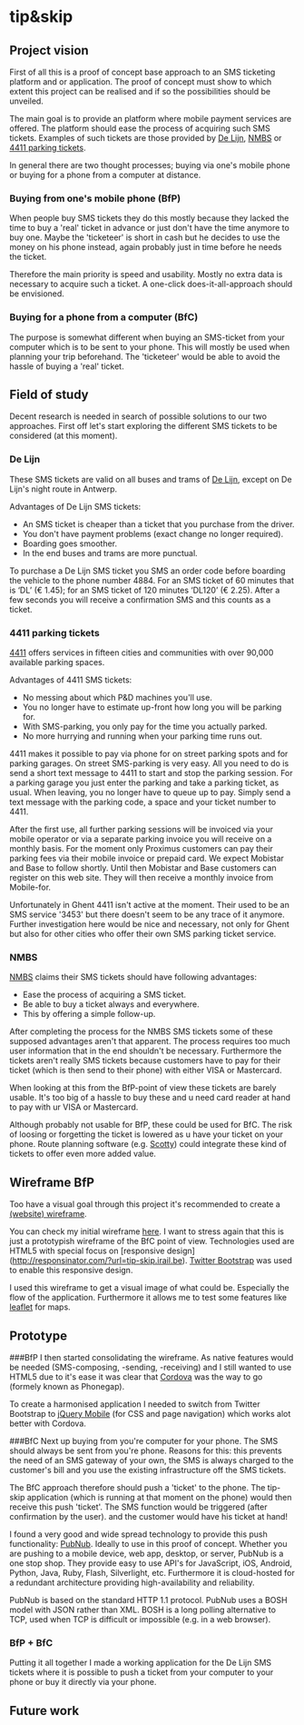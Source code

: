 tip&skip
=========
Project vision
--------------
First of all this is a proof of concept base approach to an SMS ticketing platform and or application.
The proof of concept must show to which extent this project can be realised and if so the possibilities
should be unveiled.

The main goal is to provide an platform where mobile payment services are offered. The platform should 
ease the process of acquiring such SMS tickets. Examples of such tickets are those provided by 
[De Lijn](http://www.delijn.be/en/verkooppunten/sms_ticketing_copy.htm), 
[NMBS](http://www.b-rail.be/nat/N/practical/pointsofsale/mobile/index.php) or 
[4411 parking tickets](http://www.4411.be/en/).

In general there are two thought processes; buying via one's mobile phone or buying for a phone from a 
computer at distance.

### Buying from one's mobile phone (BfP)
When people buy SMS tickets they do this mostly because they lacked the time to buy a 'real' ticket in advance
or just don't have the time anymore to buy one. Maybe the 'ticketeer' is short in cash but he decides to use the 
money on his phone instead, again probably just in time before he needs the ticket.

Therefore the main priority is speed and usability. Mostly no extra data is necessary to acquire such a ticket.
A one-click does-it-all-approach should be envisioned.

### Buying for a phone from a computer (BfC)
The purpose is somewhat different when buying an SMS-ticket from your computer which is to be sent to your phone.
This will mostly be used when planning your trip beforehand. The 'ticketeer' would be able to avoid the hassle of 
buying a 'real' ticket.

Field of study
--------------
Decent research is needed in search of possible solutions to our two approaches. First off let's start exploring the
different SMS tickets to be considered (at this moment).

### De Lijn
These SMS tickets are valid on all buses and trams of [De Lijn](http://www.delijn.be/en/verkooppunten/sms_ticketing_copy.htm), 
except on De Lijn's night route in Antwerp.

Advantages of De Lijn SMS tickets:
* An SMS ticket is cheaper than a ticket that you purchase from the driver.
* You don't have payment problems (exact change no longer required).
* Boarding goes smoother.
* In the end buses and trams are more punctual.

To purchase a De Lijn SMS ticket you SMS an order code before boarding the vehicle to the phone number 4884. 
For an SMS ticket of 60 minutes that is ‘DL’ (€ 1.45); for an SMS ticket of 120 minutes ‘DL120’ (€ 2.25). After a 
few seconds you will receive a confirmation SMS and this counts as a ticket.

### 4411 parking tickets
[4411](http://www.4411.be/en/) offers services in fifteen cities and communities with over 90,000 available parking spaces.

Advantages of 4411 SMS tickets:
* No messing about which P&D machines you'll use.
* You no longer have to estimate up-front how long you will be parking for.
* With SMS-parking, you only pay for the time you actually parked.
* No more hurrying and running when your parking time runs out.

4411 makes it possible to pay via phone for on street parking spots and for parking garages. On street SMS-parking is very easy. 
All you need to do is send a short text message to 4411 to start and stop the parking session. For a parking garage 
you just enter the parking and take a parking ticket, as usual. When leaving, you no longer have to queue up to pay. 
Simply send a text message with the parking code, a space and your ticket number to 4411.

After the first use, all further parking sessions will be invoiced via your mobile operator or via a separate parking 
invoice you will receive on a monthly basis. For the moment only Proximus customers can pay their parking fees via their mobile 
invoice or prepaid card. We expect Mobistar and Base to follow shortly. Until then Mobistar and Base customers can 
register on this web site. They will then receive a monthly invoice from Mobile-for.

Unfortunately in Ghent 4411 isn't active at the moment. Their used to be an SMS service '3453' but there doesn't seem to be any
trace of it anymore. Further investigation here would be nice and necessary, not only for Ghent but also for other cities who
offer their own SMS parking ticket service.

### NMBS
[NMBS](http://www.b-rail.be/nat/N/practical/pointsofsale/mobile/index.php) claims their SMS tickets should have following 
advantages:
* Ease the process of acquiring a SMS ticket.
* Be able to buy a ticket always and everywhere.
* This by offering a simple follow-up.

After completing the process for the NMBS SMS tickets some of these supposed advantages aren't that apparent. The 
process requires too much user information that in the end shouldn't be necessary. Furthermore the tickets aren't 
really SMS tickets because customers have to pay for their ticket (which is then send to their phone) with either 
VISA or Mastercard.

When looking at this from the BfP-point of view these tickets are barely usable. It's too big of a hassle to buy 
these and u need card reader at hand to pay with ur VISA or Mastercard.

Although probably not usable for BfP, these could be used for BfC. The risk of loosing or forgetting the ticket is 
lowered as u have your ticket on your phone. Route planning software (e.g. [Scotty](http://www.scotty.be)) could 
integrate these kind of tickets to offer even more added value.

Wireframe BfP
-------------
Too have a visual goal through this project it's recommended to create a 
[(website) wireframe](http://en.wikipedia.org/wiki/Website_wireframe).

You can check my initial wireframe [here](http://tipskip.irail.be). I want to stress again that this is just a
prototypish wireframe of the BfC point of view. Technologies used are HTML5 with special focus on [responsive design]
(http://responsinator.com/?url=tip-skip.irail.be). [Twitter Bootstrap](http://twitter.github.com/bootstrap/) was used 
to enable this responsive design.

I used this wireframe to get a visual image of what could be. Especially the flow of the application. Furthermore
it allows me to test some features like [leaflet](http://leaflet.cloudmade.com/) for maps.

Prototype
---------
###BfP
I then started consolidating the wireframe. As native features would be needed (SMS-composing, -sending, -receiving)
and I still wanted to use HTML5 due to it's ease it was clear that [Cordova](http://phonegap.com/2012/03/19/phonegap-cordova-and-what%E2%80%99s-in-a-name/)
was the way to go (formely known as Phonegap).

To create a harmonised application I needed to switch from Twitter Bootstrap to [jQuery Mobile](http://jquerymobile.com/) 
(for CSS and page navigation) which works alot better with Cordova.

###BfC
Next up buying from you're computer for your phone. The SMS should always be sent from you're phone. Reasons for this:
this prevents the need of an SMS gateway of your own, the SMS is always charged to the customer's bill and you use the
existing infrastructure off the SMS tickets.

The BfC approach therefore should push a 'ticket' to the phone. The tip-skip application (which is running at that moment
on the phone) would then receive this push 'ticket'. The SMS function would be triggered (after confirmation by the user).
and the customer would have his ticket at hand!

I found a very good and wide spread technology to provide this push functionality: [PubNub](www.pubnub.com). Ideally
to use in this proof of concept. Whether you are pushing to a mobile device, web app, desktop, or server, PubNub is 
a one stop shop. They provide easy to use API's for JavaScript, iOS, Android, Python, Java, Ruby, Flash, Silverlight, etc.
Furthermore it is cloud-hosted for a redundant architecture providing high-availability and reliability.

PubNub is based on the standard HTTP 1.1 protocol. PubNub uses a BOSH model with JSON rather than XML. BOSH is a long polling 
alternative to TCP, used when TCP is difficult or impossible (e.g. in a web browser).

### BfP + BfC
Putting it all together I made a working application for the De Lijn SMS tickets where it is possible to push a ticket from your
computer to your phone or buy it directly via your phone.

Future work
-----------

